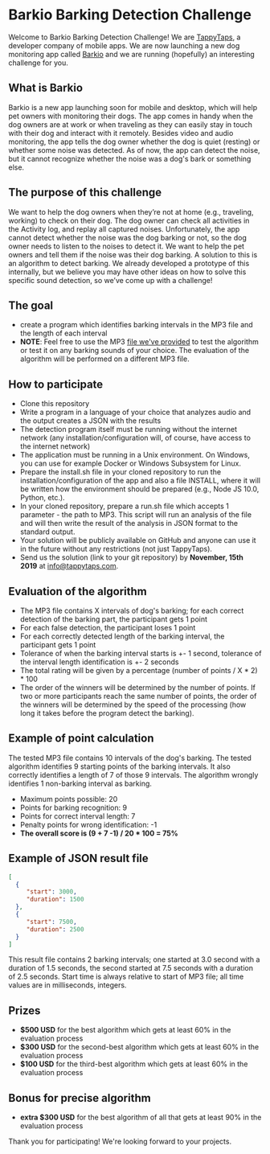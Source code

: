 # Barkio Barking Detection Challenge
Welcome to Barkio Barking Detection Challenge! We are [TappyTaps](https://www.tappytaps.com), a developer company of mobile apps. We are now launching a new dog monitoring app called [Barkio](https://barkio.com) and we are running (hopefully) an interesting challenge for you. 

## What is Barkio
Barkio is a new app launching soon for mobile and desktop, which will help pet owners with monitoring their dogs. The app comes in handy when the dog owners are at work or when traveling as they can easily stay in touch with their dog and interact with it remotely. Besides video and audio monitoring, the app tells the dog owner whether the dog is quiet (resting) or whether some noise was detected. As of now, the app can detect the noise, but it cannot recognize whether the noise was a dog's bark or something else.
  
## The purpose of this challenge
We want to help the dog owners when they’re not at home (e.g., traveling, working) to check on their dog. The dog owner can check all activities in the Activity log, and replay all captured noises. Unfortunately, the app cannot detect whether the noise was the dog barking or not, so the dog owner needs to listen to the noises to detect it. We want to help the pet owners and tell them if the noise was their dog barking. A solution to this is an algorithm to detect barking. We already developed a prototype of this internally, but we believe you may have other ideas on how to solve this specific sound detection, so we’ve come up with a challenge! 

## The goal
* create a program which identifies barking intervals in the MP3 file and the length of each interval
* **NOTE**: Feel free to use the MP3 [file we've provided](https://github.com/tappytaps/barkingchallenge/blob/master/Barkio-Barking-Detection-Challange-1.mp3?raw=true) to test the algorithm or test it on any barking sounds of your choice. The evaluation of the algorithm will be performed on a different MP3 file.

## How to participate
* Clone this repository
* Write a program in a language of your choice that analyzes audio and the output creates a JSON with the results
* The detection program itself must be running without the internet network (any installation/configuration will, of course, have access to the internet network)
* The application must be running in a Unix environment. On Windows, you can use for example Docker or Windows Subsystem for Linux.
* Prepare the install.sh file in your cloned repository to run the installation/configuration of the app and also a file INSTALL, where it will be written how the environment should be prepared (e.g., Node JS 10.0, Python, etc.).
* In your cloned repository, prepare a run.sh file which accepts 1 parameter - the path to MP3. This script will run an analysis of the file and will then write the result of the analysis in JSON format to the standard output.
* Your solution will be publicly available on GitHub and anyone can use it in the future without any restrictions (not just TappyTaps).
* Send us the solution (link to your git repository) by **November, 15th 2019** at info@tappytaps.com.

## Evaluation of the algorithm
* The MP3 file contains X intervals of dog's barking; for each correct detection of the barking part, the participant gets 1 point  
* For each false detection, the participant loses 1 point 
* For each correctly detected length of the barking interval, the participant gets 1 point 
* Tolerance of when the barking interval starts is +- 1 second, tolerance of the interval length identification is +- 2 seconds 
* The total rating will be given by a percentage (number of points / X * 2) * 100 
* The order of the winners will be determined by the number of points. If two or more participants reach the same number of points, the order of the winners will be determined by the speed of the processing (how long it takes before the program detect the barking).

## Example of point calculation
The tested MP3 file contains 10 intervals of the dog's barking. The tested algorithm identifies 9 starting points of the barking intervals. It also correctly identifies a length of 7 of those 9 intervals. The algorithm wrongly identifies 1 non-barking interval as barking.
* Maximum points possible: 20
* Points for barking recognition: 9
* Points for correct interval length: 7
* Penalty points for wrong identification: -1
* **The overall score is (9 + 7 -1) / 20 * 100 = 75%**

## Example of JSON result file
```json
[
  {
     "start": 3000,
     "duration": 1500
  },
  {  
     "start": 7500,
     "duration": 2500
  }
]
```
This result file contains 2 barking intervals; one started at 3.0 second with a duration of 1.5 seconds, the second started at 7.5 seconds with a duration of 2.5 seconds. Start time is always relative to start of MP3 file; all time values are in milliseconds, integers.

## Prizes
* **$500 USD** for the best algorithm which gets at least 60% in the evaluation process
* **$300 USD** for the second-best algorithm which gets at least 60% in the evaluation process
* **$100 USD** for the third-best algorithm which gets at least 60% in the evaluation process

## Bonus for precise algorithm
* **extra $300 USD** for the best algorithm of all that gets at least 90% in the evaluation process

Thank you for participating! We're looking forward to your projects. 
